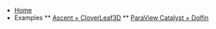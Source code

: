 * [Home](/)
* Examples
** [Ascent + CloverLeaf3D](ascent-clover.md)
** [ParaView Catalyst + Dolfin](catalyst-dolfin.md)
